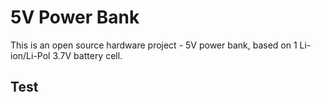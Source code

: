 # 5V Power Bank

This is an open source hardware project - 5V power bank, based on 1 Li-ion/Li-Pol 3.7V battery cell.

## Test
